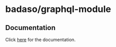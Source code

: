 # badaso/graphql-module

## Documentation

Click [here](https://badaso-graphql.uatech.co.id) for the documentation.


   
